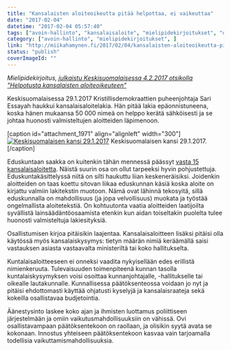 ```yaml
---
title: "Kansalaisten aloiteoikeutta pitää helpottaa, ei vaikeuttaa"
date: "2017-02-04"
datetime: "2017-02-04 05:57:40"
tags: ["avoin-hallinto", "kansalaisaloite", "mielipidekirjoitukset", "osallistuminen", "vaikuttaminen", ]
category: ["avoin-hallinto", "mielipidekirjoitukset", ]
link: "http://miikahamynen.fi/2017/02/04/kansalaisten-aloiteoikeutta-pitaa-helpottaa-ei-vaikeuttaa/"
status: "publish"
coverImageId: ""
---
```


_Mielipidekirjoitus, [julkaistu Keskisuomalaisessa 4.2.2017 otsikolla "Helpotusta kansalaisten aloiteoikeuteen"](http://www.ksml.fi/mielipide/mielipidekirjoitus/Helpotusta-kansalaisten-aloite-oikeuteen/923902)_

Keskisuomalaisessa 29.1.2017 Kristillisdemokraattien puheenjohtaja Sari Essayah haukkui kansalaisaloitelakia. Hän pitää lakia epäonnistuneena, koska hänen mukaansa 50 000 nimeä on helppo kerätä sähköisesti ja se johtaa huonosti valmisteltujen aloitteiden läpimenoon.

\[caption id="attachment\_1971" align="alignleft" width="300"\][![Keskisuomalaisen kansi 29.1.2017](/uploads/2017/01/kristilliset.jpg)](/uploads/2017/01/kristilliset.jpg) Keskisuomalaisen kansi 29.1.2017.\[/caption\]

Eduskuntaan saakka on kuitenkin tähän mennessä päässyt [vasta 15 kansalaisaloitetta](https://www.eduskunta.fi/FI/lakiensaataminen/kansalaisaloite/Sivut/default.aspx). Näistä suurin osa on ollut tarpeeksi hyvin pohjustettuja. Eduskuntakäsittelyssä niitä on silti haukuttu liian keskeneräisiksi. Joidenkin aloitteiden on taas koettu sitovan liikaa eduskunnan käsiä koska aloite on kirjattu valmiin lakitekstin muotoon. Nämä ovat lähinnä tekosyitä, sillä eduskunnalla on mahdollisuus (ja jopa velvollisuus) muokata ja työstää ongelmallista aloitetekstiä. On kohtuutonta vaatia aloitteiden laatijoilta syvällistä lainsäädäntöosaamista etenkin kun aidan toiseltakin puolelta tulee huonosti valmisteltuja lakiesityksiä.

Osallistumisen kirjoa pitäisikin laajentaa. Kansalaisaloitteen lisäksi pitäisi olla käytössä myös kansalaiskysymys: tietyn määrän nimiä keräämällä saisi vastauksen asiasta vastaavalta ministeriltä tai koko hallitukselta.

Kuntalaisaloitteeseen ei onneksi vaadita nykyisellään edes erillistä nimienkeruuta. Tulevaisuuden toimenpiteenä kunnan tasolla kuntalaiskysymyksen voisi osoittaa kunnanjohtajalle, -hallitukselle tai oikealle lautakunnalle. Kunnallisessa päätöksenteossa voidaan jo nyt ja pitäisi ehdottomasti käyttää ohjatusti kyselyjä ja kansalaisraateja sekä kokeilla osallistavaa budjetointia.

Äänestysinto laskee koko ajan ja ihmisten luottamus poliittiseen järjestelmään ja omiin vaikutusmahdollisuuksiin on vähissä. Ovi osallistavampaan päätöksentekoon on raollaan, ja olisikin syytä avata se kokonaan. Innostus yhteiseen päätöksentekoon kasvaa vain tarjoamalla todellisia vaikuttamismahdollisuuksia.
